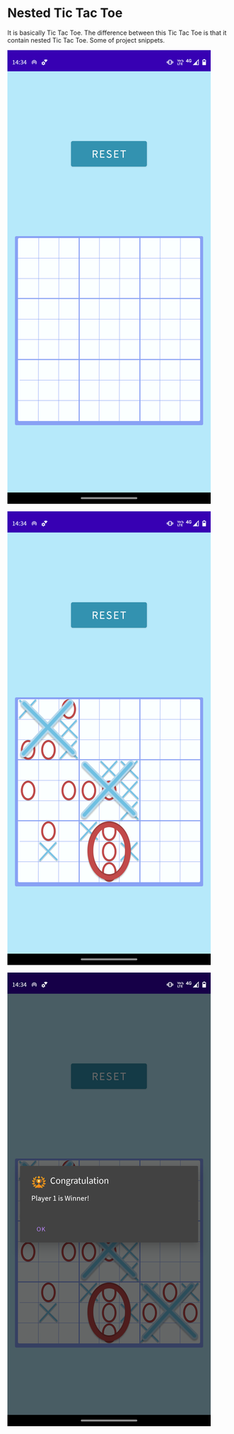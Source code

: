 # Nested Tic Tac Toe

It is basically Tic Tac Toe. The difference between this Tic Tac Toe is that it contain nested Tic Tac Toe.
Some of project snippets.

![alt text](https://github.com/201b328-mayank/MadProject22/blob/master/Screenshot_20220603-143430.png)

![alt text](https://github.com/201b328-mayank/MadProject22/blob/master/Screenshot_20220603-143446.png)

![alt text](https://github.com/201b328-mayank/MadProject22/blob/master/Screenshot_20220603-143452.png)
